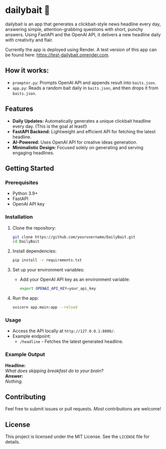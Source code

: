 # dailybait 📰

dailybait is an app that generates a clickbait-style news headline every day, answering simple, attention-grabbing questions with short, punchy answers. Using FastAPI and the OpenAI API, it delivers a new headline daily with creativity and flair.

Currently the app is deployed using Render. A test version of this app can be found here: https://test-dailybait.onrender.com.

## How it works:

- `prompter.py`: Prompts OpenAI API and appends result into `baits.json`.
- `app.py`: Reads a random bait daily in `baits.json`, and then drops it from `baits.json`.

## Features

- **Daily Updates:** Automatically generates a unique clickbait headline every day.  (This is the goal at least!)
- **FastAPI Backend:** Lightweight and efficient API for fetching the latest headline.  
- **AI-Powered:** Uses OpenAI API for creative ideas generation.  
- **Minimalistic Design:** Focused solely on generating and serving engaging headlines.

## Getting Started

### Prerequisites
- Python 3.9+
- FastAPI  
- OpenAI API key  

### Installation

1. Clone the repository:
   ```bash
   git clone https://github.com/yourusername/DailyBait.git
   cd DailyBait
   ```

2. Install dependencies:
   ```bash
   pip install -r requirements.txt
   ```

3. Set up your environment variables:
   - Add your OpenAI API key as an environment variable:
     ```bash
     export OPENAI_API_KEY=your_api_key
     ```

4. Run the app:
   ```bash
   uvicorn app.main:app --reload
   ```

### Usage
- Access the API locally at `http://127.0.0.1:8000/`.
- Example endpoint:
  - `/headline` - Fetches the latest generated headline.

### Example Output
**Headline:**  
*What does skipping breakfast do to your brain?*  
**Answer:**  
*Nothing.*

## Contributing
Feel free to submit issues or pull requests. _Most_ contributions are welcome!

## License
This project is licensed under the MIT License. See the `LICENSE` file for details.
